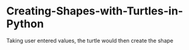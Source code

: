# Creating-Shapes-with-Turtles-in-Python
Taking user entered values, the turtle would then create the shape
